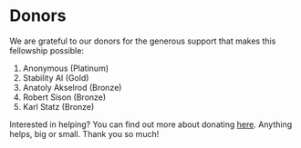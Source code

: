 # Donors

We are grateful to our donors for the generous support that makes this fellowship possible:

1. Anonymous (Platinum)
2. Stability AI (Gold)
3. Anatoly Akselrod (Bronze)
4. Robert Sison (Bronze)
5. Karl Statz (Bronze)

Interested in helping? You can find out more about donating [here](https://computingconnections.org/support). Anything helps, big or small. Thank you so much!
